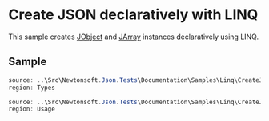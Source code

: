 ﻿# Create JSON declaratively with LINQ

This sample creates [JObject](/API/newtonsoft/json/linq/jobject/) and [JArray](/API/newtonsoft/json/linq/jarray/) instances declaratively using LINQ.

## Sample

```csharp Types
source: ..\Src\Newtonsoft.Json.Tests\Documentation\Samples\Linq\CreateJsonDeclaratively.cs
region: Types
```

```csharp Usage
source: ..\Src\Newtonsoft.Json.Tests\Documentation\Samples\Linq\CreateJsonDeclaratively.cs
region: Usage
```
